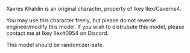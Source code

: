 Xavres Khaldin is an original character, property of Ikey Ilex/Caverns4.

You may use this character freely, but please do not reverse engineer/modify this model.
If you wish to distrubute this model, please contact me at Ikey Ilex#0954 on Discord.

This model should be randomizer-safe.

